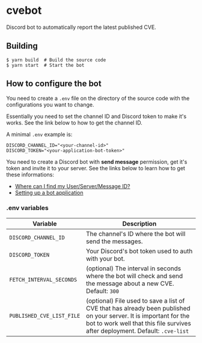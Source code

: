 # cvebot

Discord bot to automatically report the latest published CVE.

## Building

```console
$ yarn build  # Build the source code
$ yarn start  # Start the bot
```

## How to configure the bot

You need to create a `.env` file on the directory of the source code with the
configurations you want to change.

Essentially you need to set the channel ID and Discord token to make it's works.
See the link below to how to get the channel ID.

A minimal `.env` example is:

```
DISCORD_CHANNEL_ID="<your-channel-id>"
DISCORD_TOKEN="<your-application-bot-token>"
```

You need to create a Discord bot with **send message** permission, get it's token
and invite it to your server. See the links below to learn how to get
these informations:

- [Where can I find my User/Server/Message ID?](https://support.discord.com/hc/en-us/articles/206346498-Where-can-I-find-my-User-Server-Message-ID)
- [Setting up a bot application](https://discordjs.guide/preparations/setting-up-a-bot-application.html)

### .env variables

| Variable                  | Description                                                                                                                                                                                        |
| ------------------------- | -------------------------------------------------------------------------------------------------------------------------------------------------------------------------------------------------- |
| `DISCORD_CHANNEL_ID`      | The channel's ID where the bot will send the messages.                                                                                                                                             |
| `DISCORD_TOKEN`           | Your Discord's bot token used to auth with your bot.                                                                                                                                               |
| `FETCH_INTERVAL_SECONDS`  | (optional) The interval in seconds where the bot will check and send the message about a new CVE. Default: `300`                                                                                   |
| `PUBLISHED_CVE_LIST_FILE` | (optional) File used to save a list of CVE that has already been published on your server. It is important for the bot to work well that this file survives after deployment. Default: `.cve-list` |
